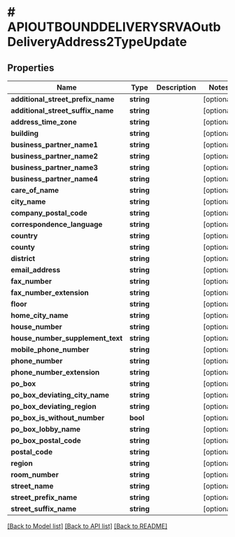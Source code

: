 # # APIOUTBOUNDDELIVERYSRVAOutbDeliveryAddress2TypeUpdate

## Properties

Name | Type | Description | Notes
------------ | ------------- | ------------- | -------------
**additional_street_prefix_name** | **string** |  | [optional]
**additional_street_suffix_name** | **string** |  | [optional]
**address_time_zone** | **string** |  | [optional]
**building** | **string** |  | [optional]
**business_partner_name1** | **string** |  | [optional]
**business_partner_name2** | **string** |  | [optional]
**business_partner_name3** | **string** |  | [optional]
**business_partner_name4** | **string** |  | [optional]
**care_of_name** | **string** |  | [optional]
**city_name** | **string** |  | [optional]
**company_postal_code** | **string** |  | [optional]
**correspondence_language** | **string** |  | [optional]
**country** | **string** |  | [optional]
**county** | **string** |  | [optional]
**district** | **string** |  | [optional]
**email_address** | **string** |  | [optional]
**fax_number** | **string** |  | [optional]
**fax_number_extension** | **string** |  | [optional]
**floor** | **string** |  | [optional]
**home_city_name** | **string** |  | [optional]
**house_number** | **string** |  | [optional]
**house_number_supplement_text** | **string** |  | [optional]
**mobile_phone_number** | **string** |  | [optional]
**phone_number** | **string** |  | [optional]
**phone_number_extension** | **string** |  | [optional]
**po_box** | **string** |  | [optional]
**po_box_deviating_city_name** | **string** |  | [optional]
**po_box_deviating_region** | **string** |  | [optional]
**po_box_is_without_number** | **bool** |  | [optional]
**po_box_lobby_name** | **string** |  | [optional]
**po_box_postal_code** | **string** |  | [optional]
**postal_code** | **string** |  | [optional]
**region** | **string** |  | [optional]
**room_number** | **string** |  | [optional]
**street_name** | **string** |  | [optional]
**street_prefix_name** | **string** |  | [optional]
**street_suffix_name** | **string** |  | [optional]

[[Back to Model list]](../../README.md#models) [[Back to API list]](../../README.md#endpoints) [[Back to README]](../../README.md)

